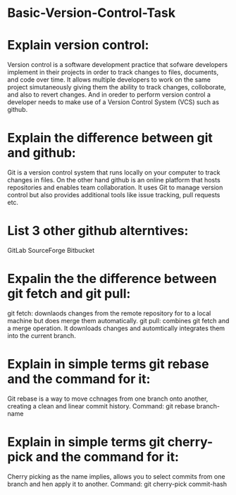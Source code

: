 # Basic-Version-Control-Task
# Explain version control:
Version control is a software development practice that sofware developers implement in their projects in order to track changes to files, documents, and code over time. It allows multiple developers to work on the same project simutaneously giving them the ability to track changes, colloborate, and also to revert changes. And in oreder to perform version control a developer needs to make use of a Version Control System (VCS) such as github. 

# Explain the difference between git and github:
Git is a version control system that runs locally on your computer to track changes in files.
On the other hand github is an online platform that hosts repositories and enables team collaboration. It uses Git to manage version control but also provides additional tools like issue tracking, pull requests etc.

# List 3 other github alterntives:
GitLab 
SourceForge
Bitbucket

# Expalin the the difference between git fetch and git pull:
git fetch: downlaods changes from the remote repository for to a local machine but does merge them automatically.
git pull: combines git fetch and a merge operation. It downloads changes and automtically integrates them into the current branch.

# Explain in simple terms git rebase and the command for it:
Git rebase is a way to move cchnages from one branch onto another, creating a clean and linear commit history. Command: git rebase branch-name

# Explain in simple terms git cherry-pick and the command for it:
Cherry picking as the name implies, allows you to select commits from one branch and hen apply it to another. Command: git cherry-pick commit-hash




